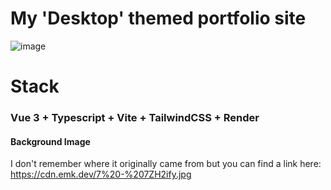 # My 'Desktop' themed portfolio site

![image](https://user-images.githubusercontent.com/11874169/161438687-06f99fec-f768-4c00-b353-f971b1f49cc4.png)



# Stack
### Vue 3 + Typescript + Vite + TailwindCSS + Render

#### Background Image
I don't remember where it originally came from but you can find a link here: https://cdn.emk.dev/7%20-%207ZH2ify.jpg
